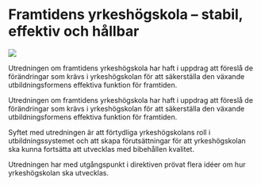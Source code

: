 # Framtidens yrkeshögskola – stabil, effektiv och hållbar

![](/contentassets/995fdff0970f4fb4a04aa28e5dcaf3e8/sou-2023_31.jpg?width=150&quality=85)

Utredningen om framtidens yrkeshögskola har haft i uppdrag att föreslå de förändringar som krävs i yrkeshögskolan för att säkerställa den växande utbildningsformens effektiva funktion för framtiden.

Utredningen om framtidens yrkeshögskola har haft i uppdrag att föreslå de förändringar som krävs i yrkeshögskolan för att säkerställa den växande utbildningsformens effektiva funktion för framtiden.

Syftet med utredningen är att förtydliga yrkeshögskolans roll i utbildningssystemet och att skapa förutsättningar för att yrkeshögskolan ska kunna fortsätta att utvecklas med bibehållen kvalitet.

Utredningen har med utgångspunkt i direktiven prövat flera idéer om hur yrkeshögskolan ska utvecklas.
